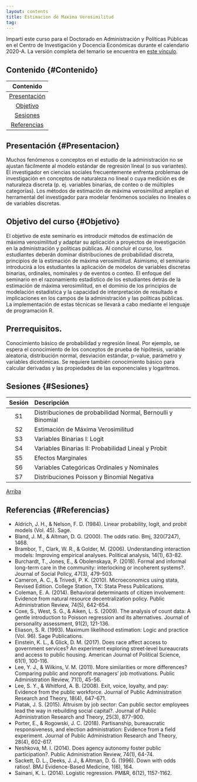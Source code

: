 ```yaml
---
layout: contents
title: Estimacion de Maxima Verosimilitud
tag:
---
```


Impartí este curso para el Doctorado en Administración y Políticas Públicas en el Centro de Investigación y Docencia Económicas durante el calendario 2020-A. La versión completa del temario se encuentra en [este vínculo](/materiales/mle_temario.pdf).

## Contenido {#Contenido}

| Contenido |
| :---: |
| [Presentación](#Presentacion) |
| [Objetivo](#Objetivo) |
| [Sesiones](#Sesiones) |
| [Referencias](#Referencias) |

## Presentación {#Presentacion}

Muchos fenómenos o conceptos en el estudio de la administración no se ajustan fácilmente al modelo estándar de regresión lineal (o sus variantes). El investigador en ciencias sociales frecuentemente enfrenta problemas de investigación en conceptos de naturaleza no lineal o cuya medición es de naturaleza discreta (p. ej. variables binarias, de conteo o de múltiples categorías). Los métodos de estimación de máxima verosimilitud amplían el herramental del investigador para modelar fenómenos sociales no lineales o de variables discretas.

## Objetivo del curso {#Objetivo}

El objetivo de este seminario es introducir métodos de estimación de máxima verosimilitud y adaptar su aplicación a proyectos de investigación en la administración y políticas públicas. Al concluir el curso, los estudiantes deberán dominar distribuciones de probabilidad discreta, principios de la estimación de máxima verosimilitud. Asimismo, el seminario introducirá a los estudiantes la aplicación de modelos de variables discretas binarias, ordinales, nominales y de eventos o conteo. El enfoque del seminario en el razonamiento estadístico de los estudiantes detrás de la estimación de máxima verosimilitud, en el dominio de los principios de modelación estadística y la capacidad de interpretación de resultado e implicaciones en los campos de la administración y las políticas públicas. La implementación de estas técnicas se llevará a cabo mediante el lenguaje de programación R.

## Prerrequisitos.

Conocimiento básico de probabilidad y regresión lineal. Por ejemplo, se espera el conocimiento de los conceptos de prueba de hipótesis, variable aleatoria, distribución normal, desviación estándar, p-value, parámetro y variables dicotómicas. Se requiere también conocimiento básico para calcular derivadas y las propiedades de las exponenciales y logaritmos.

## Sesiones {#Sesiones}

| Sesión       | Descripción  |
|:-------------:   | :-------------- |
| S1 | Distribuciones de probabilidad Normal, Bernoulli y Binomial  |
| S2 | Estimación de Máxima Verosimilitud |
| S3 | Variables Binarias I: Logit |
| S4 | Variables Binarias II: Probabilidad Lineal y Probit |
| S5 | Efectos Marginales |
| S6 | Variables Categóricas Ordinales y Nominales |
| S7 | Distribuciones Poisson y Binomial Negativa |

[Arriba](#Contenido)

## Referencias {#Referencias}

- Aldrich, J. H., & Nelson, F. D. (1984). Linear probability, logit, and probit models (Vol. 45). Sage.
- Bland, J. M., & Altman, D. G. (2000). The odds ratio. Bmj, 320(7247), 1468.
- Brambor, T., Clark, W. R., & Golder, M. (2006). Understanding interaction models: Improving empirical analyses. Political analysis, 14(1), 63-82.
- Burchardt, T., Jones, E., & Obolenskaya, P. (2018). Formal and informal long-term care in the community: interlocking or incoherent systems?. Journal of Social Policy, 47(3), 479-503.
- Cameron, A. C., & Trivedi, P. K. (2010). Microeconomics using stata, Revised Edition. College Station, TX: Stata Press Publications.
- Coleman, E. A. (2014). Behavioral determinants of citizen involvement: Evidence from natural resource decentralization policy. Public Administration Review, 74(5), 642-654.
- Coxe, S., West, S. G., & Aiken, L. S. (2009). The analysis of count data: A gentle introduction to Poisson regression and its alternatives. Journal of personality assessment, 91(2), 121-136.
- Eliason, S. R. (1993). Maximum likelihood estimation: Logic and practice (Vol. 96). Sage Publications.
- Einstein, K. L., & Glick, D. M. (2017). Does race affect access to government services? An experiment exploring street‐level bureaucrats and access to public housing. American Journal of Political Science, 61(1), 100-116.
- Lee, Y. J., & Wilkins, V. M. (2011). More similarities or more differences? Comparing public and nonprofit managers’ job motivations. Public Administration Review, 71(1), 45-56.
- Lee, S. Y., & Whitford, A. B. (2008). Exit, voice, loyalty, and pay: Evidence from the public workforce. Journal of Public Administration Research and Theory, 18(4), 647-671.
- Piatak, J. S. (2015). Altruism by job sector: Can public sector employees lead the way in rebuilding social capital?. Journal of Public Administration Research and Theory, 25(3), 877-900.
- Porter, E., & Rogowski, J. C. (2018). Partisanship, bureaucratic responsiveness, and election administration: Evidence from a field experiment. Journal of Public Administration Research and Theory, 28(4), 602-617.
- Neshkova, M. I. (2014). Does agency autonomy foster public participation?. Public Administration Review, 74(1), 64-74.
- Sackett, D. L., Deeks, J. J., & Altman, D. G. (1996). Down with odds ratios!. BMJ Evidence-Based Medicine, 1(6), 164.
- Sainani, K. L. (2014). Logistic regression. PM&R, 6(12), 1157-1162.
